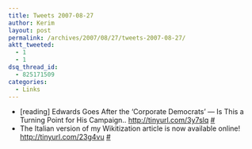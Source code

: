 ```yaml
---
title: Tweets 2007-08-27
author: Kerim
layout: post
permalink: /archives/2007/08/27/tweets-2007-08-27/
aktt_tweeted:
  - 1
  - 1
dsq_thread_id:
  - 825171509
categories:
  - Links
---
```

  * [reading] Edwards Goes After the &#8216;Corporate Democrats&#8217; &#8212; Is This a Turning Point for His Campaign.. <a href="http://tinyurl.com/3y7slq" onclick="_gaq.push(['_trackEvent', 'outbound-article', 'http://tinyurl.com/3y7slq', 'http://tinyurl.com/3y7slq']);"  rel="nofollow">http://tinyurl.com/3y7slq</a> <a href="http://twitter.com/kerim/statuses/229231962" onclick="_gaq.push(['_trackEvent', 'outbound-article', 'http://twitter.com/kerim/statuses/229231962', '#']);" >#</a>
  * The Italian version of my Wikitization article is now available online! <a href="http://tinyurl.com/23g4vu" onclick="_gaq.push(['_trackEvent', 'outbound-article', 'http://tinyurl.com/23g4vu', 'http://tinyurl.com/23g4vu']);"  rel="nofollow">http://tinyurl.com/23g4vu</a> <a href="http://twitter.com/kerim/statuses/230384412" onclick="_gaq.push(['_trackEvent', 'outbound-article', 'http://twitter.com/kerim/statuses/230384412', '#']);" >#</a>

